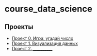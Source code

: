 # course_data_science

## Проекты

* [Проект 0. Игра: угадай число](https://github.com/Pupsova/course_data_science/tree/main/task_8.1)
* [Проект 1. Визуализация данных](https://github.com/Pupsova/course_data_science/blob/main/task_13.1/data_visualization.ipynb)
* [Проект 2. __________](___)